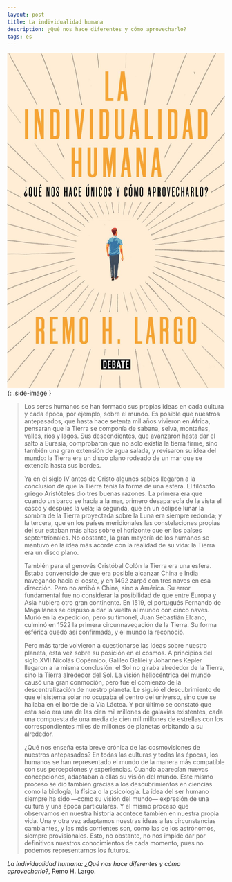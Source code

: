 ```yaml
---
layout: post
title: La individualidad humana
description: ¿Qué nos hace diferentes y cómo aprovecharlo?
tags: es
---
```


![La individualidad humana][1]
{: .side-image }

> Los seres humanos se han formado sus propias ideas en cada cultura y cada
> época, por ejemplo, sobre el mundo. Es posible que nuestros antepasados, que
> hasta hace setenta mil años vivieron en África, pensaran que la Tierra se
> componía de sabana, selva, montañas, valles, ríos y lagos. Sus descendientes,
> que avanzaron hasta dar el salto a Eurasia, comprobaron que no solo existía la
> tierra firme, sino también una gran extensión de agua salada, y revisaron su
> idea del mundo: la Tierra era un disco plano rodeado de un mar que se extendía
> hasta sus bordes.
>
> Ya en el siglo IV antes de Cristo algunos sabios llegaron a la conclusión de
> que la Tierra tenía la forma de una esfera. El filósofo griego Aristóteles dio
> tres buenas razones. La primera era que cuando un barco se hacía a la mar,
> primero desaparecía de la vista el casco y después la vela; la segunda, que en
> un eclipse lunar la sombra de la Tierra proyectada sobre la Luna era siempre
> redonda; y la tercera, que en los países meridionales las constelaciones
> propias del sur estaban más altas sobre el horizonte que en los países
> septentrionales. No obstante, la gran mayoría de los humanos se mantuvo en la
> idea más acorde con la realidad de su vida: la Tierra era un disco plano.
>
> También para el genovés Cristóbal Colón la Tierra era una esfera. Estaba
> convencido de que era posible alcanzar China e India navegando hacia el oeste,
> y en 1492 zarpó con tres naves en esa dirección. Pero no arribó a China, sino a
> América. Su error fundamental fue no considerar la posibilidad de que entre
> Europa y Asia hubiera otro gran continente. En 1519, el portugués Fernando de
> Magallanes se dispuso a dar la vuelta al mundo con cinco naves. Murió en la
> expedición, pero su timonel, Juan Sebastián Elcano, culminó en 1522 la primera
> circunnavegación de la Tierra. Su forma esférica quedó así confirmada, y el
> mundo la reconoció.
>
> Pero más tarde volvieron a cuestionarse las ideas sobre nuestro planeta, esta
> vez sobre su posición en el cosmos. A principios del siglo XVII Nicolás
> Copérnico, Galileo Galilei y Johannes Kepler llegaron a la misma conclusión: el
> Sol no giraba alrededor de la Tierra, sino la Tierra alrededor del Sol. La
> visión heliocéntrica del mundo causó una gran conmoción, pero fue el comienzo
> de la descentralización de nuestro planeta. Le siguió el descubrimiento de que
> el sistema solar no ocupaba el centro del universo, sino que se hallaba en el
> borde de la Vía Láctea. Y por último se constató que esta solo era una de las
> cien mil millones de galaxias existentes, cada una compuesta de una media de
> cien mil millones de estrellas con los correspondientes miles de millones de
> planetas orbitando a su alrededor.
>
> ¿Qué nos enseña esta breve crónica de las cosmovisiones de nuestros
> antepasados? En todas las culturas y todas las épocas, los humanos se han
> representado el mundo de la manera más compatible con sus percepciones y
> experiencias. Cuando aparecían nuevas concepciones, adaptaban a ellas su visión
> del mundo. Este mismo proceso se dio también gracias a los descubrimientos en
> ciencias como la biología, la física o la psicología. La idea del ser humano
> siempre ha sido —como su visión del mundo— expresión de una cultura y una época
> particulares. Y el mismo proceso que observamos en nuestra historia acontece
> también en nuestra propia vida. Una y otra vez adaptamos nuestras ideas a las
> circunstancias cambiantes, y las más corrientes son, como las de los
> astrónomos, siempre provisionales. Esto, no obstante, no nos impide dar por
> definitivos nuestros conocimientos de cada momento, pues no podemos
> representarnos los futuros.

*La individualidad humana: ¿Qué nos hace diferentes y cómo aprovecharlo?*, Remo H.
Largo.


[1]: /assets/images/notes/la-individualidad-humana.jpg

